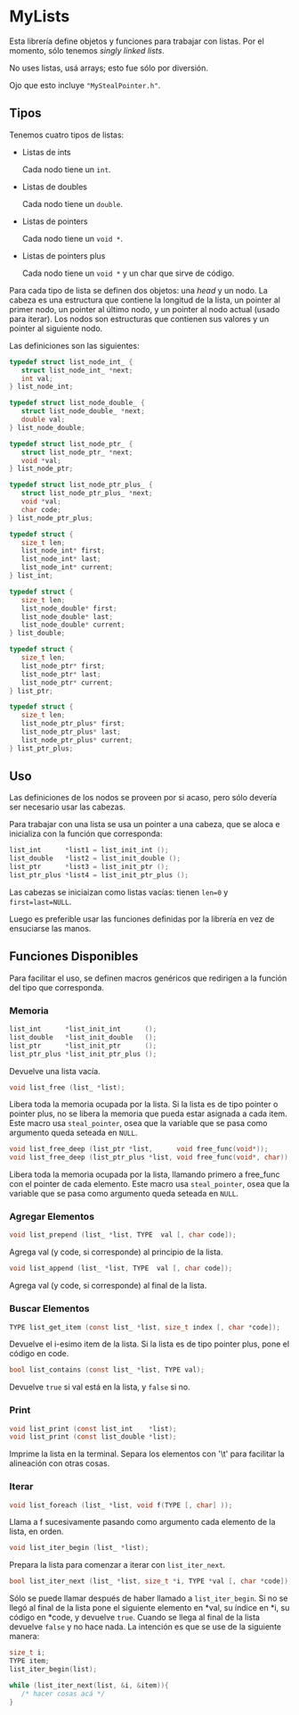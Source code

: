MyLists
=======

Esta librería define objetos y funciones para trabajar con listas.
Por el momento, sólo tenemos *singly linked lists*.

No uses listas, usá arrays; esto fue sólo por diversión.

Ojo que esto incluye `"MyStealPointer.h"`.


Tipos
-----

Tenemos cuatro tipos de listas:

-  Listas de ints

   Cada nodo tiene un `int`.

-  Listas de doubles

   Cada nodo tiene un `double`.

-  Listas de pointers

   Cada nodo tiene un `void *`.
   
-  Listas de pointers plus

   Cada nodo tiene un `void *` y un char que sirve de código.


Para cada tipo de lista se definen dos objetos: una *head* y un nodo. La cabeza es
una estructura que contiene la longitud de la lista, un pointer al primer nodo, un
pointer al último nodo, y un pointer al nodo actual (usado para iterar). Los nodos
son estructuras que contienen sus valores y un pointer al siguiente nodo.

Las definiciones son las siguientes:

```c
typedef struct list_node_int_ {
   struct list_node_int_ *next;
   int val;
} list_node_int;

typedef struct list_node_double_ {
   struct list_node_double_ *next;
   double val;
} list_node_double;

typedef struct list_node_ptr_ {
   struct list_node_ptr_ *next;
   void *val;
} list_node_ptr;

typedef struct list_node_ptr_plus_ {
   struct list_node_ptr_plus_ *next;
   void *val;
   char code;
} list_node_ptr_plus;

typedef struct {
   size_t len;
   list_node_int* first;
   list_node_int* last;
   list_node_int* current;
} list_int;

typedef struct {
   size_t len;
   list_node_double* first;
   list_node_double* last;
   list_node_double* current;
} list_double;

typedef struct {
   size_t len;
   list_node_ptr* first;
   list_node_ptr* last;
   list_node_ptr* current;
} list_ptr;

typedef struct {
   size_t len;
   list_node_ptr_plus* first;
   list_node_ptr_plus* last;
   list_node_ptr_plus* current;
} list_ptr_plus;
```

Uso
---

Las definiciones de los nodos se proveen por si acaso, pero sólo devería ser 
necesario usar las cabezas.

Para trabajar con una lista se usa un pointer a una cabeza, que se aloca e
inicializa con la función que corresponda:

```c
list_int      *list1 = list_init_int ();
list_double   *list2 = list_init_double ();
list_ptr      *list3 = list_init_ptr ();
list_ptr_plus *list4 = list_init_ptr_plus ();
```
Las cabezas se iniciaizan como listas vacías: tienen `len=0` y `first=last=NULL`.


Luego es preferible usar las funciones definidas por la librería en vez de
ensuciarse las manos.

Funciones Disponibles
---------------------

Para facilitar el uso, se definen macros genéricos que redirigen a la
función del tipo que corresponda.

### Memoria

```c
list_int      *list_init_int      ();
list_double   *list_init_double   ();
list_ptr      *list_init_ptr      ();
list_ptr_plus *list_init_ptr_plus ();
```
Devuelve una lista vacía.

```c
void list_free (list_ *list);
```
Libera toda la memoria ocupada por la lista. Si la lista es de tipo pointer o
pointer plus, no se libera la memoria que pueda estar asignada a cada item.
Este macro usa `steal_pointer`, osea que la variable que se pasa como argumento 
queda seteada en `NULL`.

```c
void list_free_deep (list_ptr *list,      void free_func(void*));
void list_free_deep (list_ptr_plus *list, void free_func(void*, char));
```
Libera toda la memoria ocupada por la lista, llamando primero a free_func con
el pointer de cada elemento.
Este macro usa `steal_pointer`, osea que la variable que se pasa como argumento 
queda seteada en `NULL`.


### Agregar Elementos

```c
void list_prepend (list_ *list, TYPE  val [, char code]);
```
Agrega val (y code, si corresponde) al principio de la lista.

```c
void list_append (list_ *list, TYPE  val [, char code]);
```
Agrega val (y code, si corresponde) al final de la lista.


### Buscar Elementos

```c
TYPE list_get_item (const list_ *list, size_t index [, char *code]);
```
Devuelve el i-esimo item de la lista. Si la lista es de tipo pointer plus, pone el
código en code.

```c
bool list_contains (const list_ *list, TYPE val);
```
Devuelve `true` si val está en la lista, y `false` si no.


### Print

```c
void list_print (const list_int    *list);
void list_print (const list_double *list);
```
Imprime la lista en la terminal. Separa los elementos con '\t' para facilitar la
alineación con otras cosas.


### Iterar

```c
void list_foreach (list_ *list, void f(TYPE [, char] ));
```
Llama a f sucesivamente pasando como argumento cada elemento de la lista, en orden.


```c
void list_iter_begin (list_ *list);
```
Prepara la lista para comenzar a iterar con `list_iter_next`.

```c
bool list_iter_next (list_ *list, size_t *i, TYPE *val [, char *code]);
```
Sólo se puede llamar después de haber llamado a `list_iter_begin`.
Si no se llegó al final de la lista pone el siguiente elemento en *val, su índice
en *i, su código en *code, y devuelve `true`. Cuando se llega al final de la lista
devuelve `false` y no hace nada.
La intención es que se use de la siguiente manera:

```c
size_t i;
TYPE item;
list_iter_begin(list);

while (list_iter_next(list, &i, &item)){
   /* hacer cosas acá */
}
```




